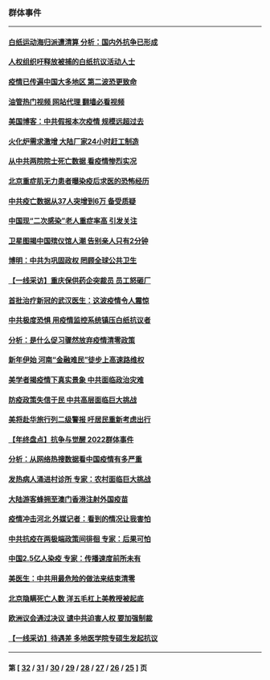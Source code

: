 ### 群体事件
---
#### [白纸运动海归派遭清算 分析：国内外抗争已形成](../../pages/ncid279/n13919416.md?02012045) 
#### [人权组织吁释放被捕的白纸抗议活动人士](../../pages/ncid279/n13917517.md?02012045) 
#### [疫情已传遍中国大多地区 第二波恐更致命](../../pages/ncid279/n13914332.md?02012045) 
#### [油管热门视频 网站代理 翻墙必看视频](http://138.2.39.72:81/youtube.html?epic-marker?02012045)
#### [美国博客：中共假报本次疫情 规模远超过去](../../pages/ncid279/n13912604.md?02012045) 
#### [火化炉需求激增 大陆厂家24小时赶工制造](../../pages/ncid279/n13912205.md?02012045) 
#### [从中共两院院士死亡数据 看疫情惨烈实况](../../pages/ncid279/n13910619.md?02012045) 
#### [北京重症肌无力患者曝染疫后求医的恐怖经历](../../pages/ncid279/n13909480.md?02012045) 
#### [中共疫亡数据从37人突增到6万 备受质疑](../../pages/ncid279/n13907051.md?02012045) 
#### [中国现“二次感染”老人重症率高 引发关注](../../pages/ncid279/n13906493.md?02012045) 
#### [卫星图揭中国殡仪馆人潮 告别亲人只有2分钟](../../pages/ncid279/n13904053.md?02012045) 
#### [博明：中共为巩固政权 罔顾全球公共卫生](../../pages/ncid279/n13901752.md?02012045) 
#### [【一线采访】重庆保供药企突裁员 员工怒砸厂](../../pages/ncid279/n13901673.md?02012045) 
#### [首批治疗新冠的武汉医生：这波疫情令人震惊](../../pages/ncid279/n13900313.md?02012045) 
#### [中共极度恐惧 用疫情监控系统镇压白纸抗议者](../../pages/ncid279/n13900225.md?02012045) 
#### [分析：是什么促习骤然放弃疫情清零政策](../../pages/ncid279/n13899652.md?02012045) 
#### [新年伊始 河南“金融难民”徒步上高速路维权](../../pages/ncid279/n13897842.md?02012045) 
#### [美学者揭疫情下真实景象 中共面临政治灾难](../../pages/ncid279/n13896569.md?02012045) 
#### [防疫政策失信于民 中共高层面临巨大挑战](../../pages/ncid279/n13894627.md?02012045) 
#### [美将赴华旅行列二级警报 吁居民重新考虑出行](../../pages/ncid279/n13894518.md?02012045) 
#### [【年终盘点】抗争与觉醒 2022群体事件](../../pages/ncid279/n13888314.md?02012045) 
#### [分析：从网络热搜数据看中国疫情有多严重](../../pages/ncid279/n13893186.md?02012045) 
#### [发热病人涌进村诊所 专家：农村面临巨大挑战](../../pages/ncid279/n13892271.md?02012045) 
#### [大陆游客蜂拥至澳门香港注射外国疫苗](../../pages/ncid279/n13892276.md?02012045) 
#### [疫情冲击河北 外媒记者：看到的情况让我害怕](../../pages/ncid279/n13891260.md?02012045) 
#### [中共抗疫在两极端政策间徘徊 专家：后果可怕](../../pages/ncid279/n13891235.md?02012045) 
#### [中国2.5亿人染疫 专家：传播速度前所未有](../../pages/ncid279/n13890708.md?02012045) 
#### [美医生：中共用最危险的做法来结束清零](../../pages/ncid279/n13889983.md?02012045) 
#### [北京隐瞒死亡人数 洋五毛杠上美教授被起底](../../pages/ncid279/n13886904.md?02012045) 
#### [欧洲议会通过决议 谴中共迫害人权 要加强制裁](../../pages/ncid279/n13885670.md?02012045) 
#### [【一线采访】待遇差 多地医学院专硕生发起抗议](../../pages/ncid279/n13883914.md?02012045) 

---
#### 第 [ [32](./32.md?02012045) / [31](./31.md?02012045) / [30](./30.md?02012045) / [29](./29.md?02012045) / [28](./28.md?02012045) / [27](./27.md?02012045) / [26](./26.md?02012045) / [25](./25.md?02012045) ] 页

